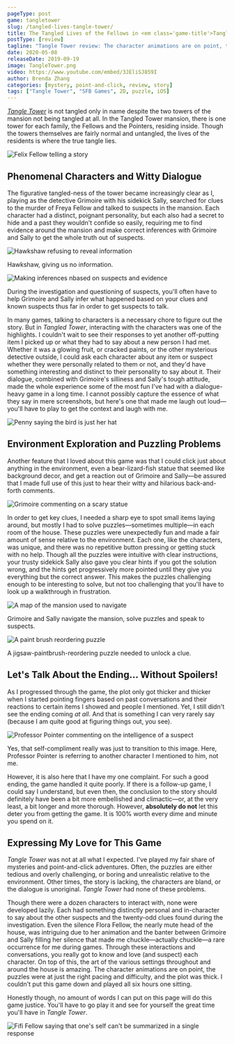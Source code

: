 ```yaml
---
pageType: post
game: tangletower
slug: /tangled-lives-tangle-tower/
title: The Tangled Lives of the Fellows in <em class='game-title'>Tangle Tower</em>
postType: [review]
tagline: "Tangle Tower review: The character animations are on point, the puzzles were at just the right pacing and difficulty, and the plot was thick. I couldn't put this game down and played all six hours one sitting."
date: 2020-05-08
releaseDate: 2019-09-19
image: TangleTower.png
video: https://www.youtube.com/embed/3JEliSJ859I
author: Brenda Zhang
categories: [mystery, point-and-click, review, story]
tags: ["Tangle Tower", "SFB Games", 2D, puzzle, iOS]
---
```


[_Tangle Tower_](https://www.tangletowergame.com/) is not tangled only in name despite the two towers of the mansion not being tangled at all. In the Tangled Tower mansion, there is one tower for each family, the Fellows and the Pointers, residing inside. Though the towers themselves are fairly normal and untangled, the lives of the residents is where the true tangle lies.

![Felix Fellow telling a story][image0]

## Phenomenal Characters and Witty Dialogue

The figurative tangled-ness of the tower became increasingly clear as I, playing as the detective Grimoire with his sidekick Sally, searched for clues to the murder of Freya Fellow and talked to suspects in the mansion. Each character had a distinct, poignant personality, but each also had a secret to hide and a past they wouldn't confide so easily, requiring me to find evidence around the mansion and make correct inferences with Grimoire and Sally to get the whole truth out of suspects.

![Hawkshaw refusing to reveal information][image1]

<figcaption>Hawkshaw, giving us no information.</figcaption>

![Making inferences nbased on suspects and evidence][image2]

<figcaption>During the investigation and questioning of suspects, you'll often have to help Grimoire and Sally infer what happened based on your clues and known suspects thus far in order to get suspects to talk.</figcaption>

In many games, talking to characters is a necessary chore to figure out the story. But in _Tangled Tower_, interacting with the characters was one of the highlights. I couldn't wait to see their responses to yet another off-putting item I picked up or what they had to say about a new person I had met. Whether it was a glowing fruit, or cracked paints, or the other mysterious detective outside, I could ask each character about any item or suspect whether they were personally related to them or not, and they'd have something interesting and distinct to their personality to say about it. Their dialogue, combined with Grimoire's silliness and Sally's tough attitude, made the whole experience some of the most fun I've had with a dialogue-heavy game in a long time. I cannot possibly capture the essence of what they say in mere screenshots, but here's one that made me laugh out loud—you'll have to play to get the context and laugh with me.

![Penny saying the bird is just her hat][image3]

## Environment Exploration and Puzzling Problems

Another feature that I loved about this game was that I could click just about anything in the environment, even a bear-lizard-fish statue that seemed like background decor, and get a reaction out of Grimoire and Sally—be assured that I made full use of this just to hear their witty and hilarious back-and-forth comments.

![Grimoire commenting on a scary statue][image4]

In order to get key clues, I needed a sharp eye to spot small items laying around, but mostly I had to solve puzzles—sometimes multiple—in each room of the house. These puzzles were unexpectedly fun and made a fair amount of sense relative to the environment. Each one, like the characters, was unique, and there was no repetitive button pressing or getting stuck with no help. Though all the puzzles were intuitive with clear instructions, your trusty sidekick Sally also gave you clear hints if you got the solution wrong, and the hints get progressively more pointed until they give you everything but the correct answer. This makes the puzzles challenging enough to be interesting to solve, but not too challenging that you'll have to look up a walkthrough in frustration.

![A map of the mansion used to navigate][image5]

<figcaption>Grimoire and Sally navigate the mansion, solve puzzles and speak to suspects.</figcaption>

![A paint brush reordering puzzle][image6]

<figcaption>A jigsaw-paintbrush-reordering puzzle needed to unlock a clue.</figcaption>

## Let's Talk About the Ending... Without Spoilers!

As I progressed through the game, the plot only got thicker and thicker when I started pointing fingers based on past conversations and their reactions to certain items I showed and people I mentioned. Yet, I still didn't see the ending coming _at all_. And that is something I can very rarely say (because I am quite good at figuring things out, you see).

![Professor Pointer commenting on the intelligence of a suspect][image7]

<figcaption>Yes, that self-compliment really was just to transition to this image. Here, Professor Pointer is referring to another character I mentioned to him, not me.</figcaption>

However, it is also here that I have my one complaint. For such a good ending, the game handled it quite poorly. If there is a follow-up game, I could say I understand, but even then, the conclusion to the story should definitely have been a bit more embellished and climactic—or, at the very least, a bit longer and more thorough. However, **absolutely do not** let this deter you from getting the game. It is 100% worth every dime and minute you spend on it.

## Expressing My Love for This Game

_Tangle Tower_ was not at all what I expected. I've played my fair share of mysteries and point-and-click adventures. Often, the puzzles are either tedious and overly challenging, or boring and unrealistic relative to the environment. Other times, the story is lacking, the characters are bland, or the dialogue is unoriginal. _Tangle Tower_ had none of these problems.

Though there were a dozen characters to interact with, none were developed lazily. Each had something distinctly personal and in-character to say about the other suspects and the twenty-odd clues found during the investigation. Even the silence Flora Fellow, the nearly mute head of the house, was intriguing due to her animation and the banter between Grimoire and Sally filling her silence that made me chuckle&mdash;actually chuckle&mdash;a rare occurrence for me during games. Through these interactions and conversations, you really got to know and love (and suspect) each character. On top of this, the art of the various settings throughout and around the house is amazing. The character animations are on point, the puzzles were at just the right pacing and difficulty, and the plot was thick. I couldn't put this game down and played all six hours one sitting.

Honestly though, no amount of words I can put on this page will do this game justice. You'll have to go play it and see for yourself the great time you'll have in _Tangle Tower_.

![Fifi Fellow saying that one's self can't be summarized in a single response][image8]

[image0]: ../../../images/post/tangletower/TangleTower0.png
[image1]: ../../../images/post/tangletower/TangleTower1.png
[image2]: ../../../images/post/tangletower/TangleTower2.png
[image3]: ../../../images/post/tangletower/TangleTower3.png
[image4]: ../../../images/post/tangletower/TangleTower4.png
[image5]: ../../../images/post/tangletower/TangleTower5.png
[image6]: ../../../images/post/tangletower/TangleTower6.png
[image7]: ../../../images/post/tangletower/TangleTower7.png
[image8]: ../../../images/post/tangletower/TangleTower8.png
